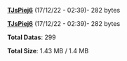 [**TJsPiej6**](/data/TJsPiej6.txt) (17/12/22 - 02:39)- 282 bytes

[**TJsPiej6**](/data/TJsPiej6.txt) (17/12/22 - 02:39)- 282 bytes

**Total Datas**: 299

**Total Size**: 1.43 MB / 1.4 MB